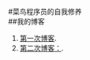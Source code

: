 #菜鸟程序员的自我修养
<br />
##我的博客
1.  [第一次博客](https://github.com/Emon0526/my-blog/blob/master/1st-blog.md).
2.  [第二次博客：](https://github.com/Emon0526/my-blog/blob/master/git-blog).
